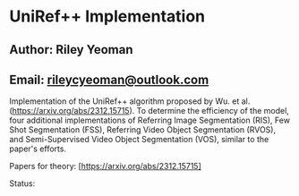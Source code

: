 # UniRef++ Implementation
## **Author**: Riley Yeoman    
## **Email**: rileycyeoman@outlook.com

Implementation of the UniRef++ algorithm proposed by Wu. et al. (https://arxiv.org/abs/2312.15715).
To determine the efficiency of the model, four additional implementations of Referring Image Segmentation (RIS), Few Shot Segmentation (FSS), Referring Video Object Segmentation (RVOS), and Semi-Supervised Video Object Segmentation (VOS), similar to the paper's efforts.

Papers for theory:
[https://arxiv.org/abs/2312.15715]

Status:

